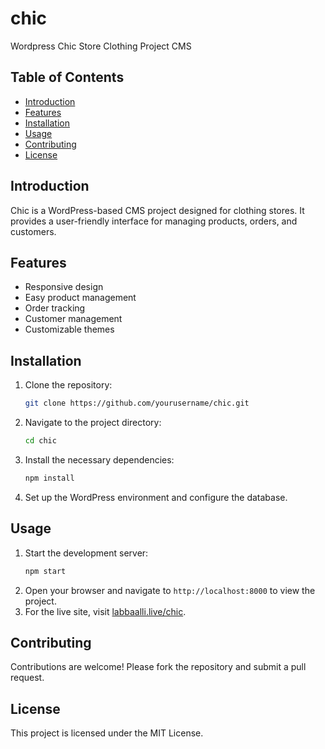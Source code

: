 # chic
Wordpress Chic Store Clothing Project CMS
## Table of Contents
- [Introduction](#introduction)
- [Features](#features)
- [Installation](#installation)
- [Usage](#usage)
- [Contributing](#contributing)
- [License](#license)

## Introduction
Chic is a WordPress-based CMS project designed for clothing stores. It provides a user-friendly interface for managing products, orders, and customers.

## Features
- Responsive design
- Easy product management
- Order tracking
- Customer management
- Customizable themes

## Installation
1. Clone the repository:
    ```bash
    git clone https://github.com/yourusername/chic.git
    ```
2. Navigate to the project directory:
    ```bash
    cd chic
    ```
3. Install the necessary dependencies:
    ```bash
    npm install
    ```
4. Set up the WordPress environment and configure the database.

## Usage
1. Start the development server:
    ```bash
    npm start
    ```
2. Open your browser and navigate to `http://localhost:8000` to view the project.
3. For the live site, visit [labbaalli.live/chic](http://labbaalli.live/chic).

## Contributing
Contributions are welcome! Please fork the repository and submit a pull request.

## License
This project is licensed under the MIT License.